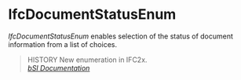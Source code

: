 IfcDocumentStatusEnum
=====================
_IfcDocumentStatusEnum_ enables selection of the status of document
information from a list of choices.  
  
> HISTORY  New enumeration in IFC2x.  
[ _bSI
Documentation_](https://standards.buildingsmart.org/IFC/DEV/IFC4_2/FINAL/HTML/schema/ifcexternalreferenceresource/lexical/ifcdocumentstatusenum.htm)



